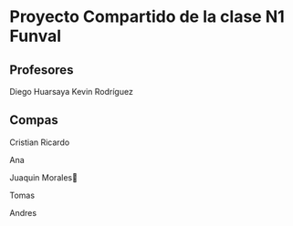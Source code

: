 # Proyecto Compartido de la clase N1 Funval

## Profesores

Diego Huarsaya
Kevin Rodríguez

## Compas


Cristian Ricardo

Ana

Juaquin Morales🤑

Tomas

Andres

